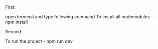 

First:

open terminal and type following command
To install all nodemodules - npm install

Second:

To run the project - npm run dev
